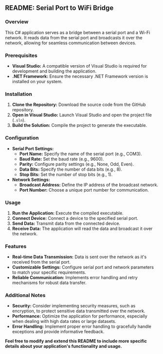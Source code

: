 ## **README: Serial Port to WiFi Bridge**

### **Overview**
This C# application serves as a bridge between a serial port and a Wi-Fi network. It reads data from the serial port and broadcasts it over the network, allowing for seamless communication between devices.

### **Prerequisites**
* **Visual Studio:** A compatible version of Visual Studio is required for development and building the application.
* **.NET Framework:** Ensure the necessary .NET Framework version is installed on your system.

### **Installation**
1. **Clone the Repository:** Download the source code from the GitHub repository.
2. **Open in Visual Studio:** Launch Visual Studio and open the project file (`.sln`).
3. **Build the Solution:** Compile the project to generate the executable.

### **Configuration**
* **Serial Port Settings:**
  - **Port Name:** Specify the name of the serial port (e.g., COM3).
  - **Baud Rate:** Set the baud rate (e.g., 9600).
  - **Parity:** Configure parity settings (e.g., None, Odd, Even).
  - **Data Bits:** Specify the number of data bits (e.g., 8).
  - **Stop Bits:** Set the number of stop bits (e.g., 1).
* **Network Settings:**
  - **Broadcast Address:** Define the IP address of the broadcast network.
  - **Port Number:** Choose a unique port number for communication.

### **Usage**
1. **Run the Application:** Execute the compiled executable.
2. **Connect Device:** Connect a device to the specified serial port.
3. **Send Data:** Transmit data from the connected device.
4. **Receive Data:** The application will read the data and broadcast it over the network.

### **Features**
* **Real-time Data Transmission:** Data is sent over the network as it's received from the serial port.
* **Customizable Settings:** Configure serial port and network parameters to match your specific requirements.
* **Reliable Communication:** Implements error handling and retry mechanisms for robust data transfer.

### **Additional Notes**
* **Security:** Consider implementing security measures, such as encryption, to protect sensitive data transmitted over the network.
* **Performance:** Optimize the application for performance, especially when dealing with high data rates or large datasets.
* **Error Handling:** Implement proper error handling to gracefully handle exceptions and provide informative feedback.

**Feel free to modify and extend this README to include more specific details about your application's functionality and usage.**
